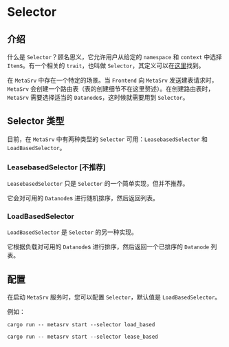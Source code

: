 # Selector

## 介绍

什么是 `Selector`？顾名思义，它允许用户从给定的 `namespace` 和 `context` 中选择 `Item`s。有一个相关的 `trait`，也叫做 `Selector`，其定义可以在[这里][0]找到。

[0]: https://github.com/GreptimeTeam/greptimedb/blob/develop/src/meta-srv/src/selector.rs

在 `MetaSrv` 中存在一个特定的场景。当 `Frontend` 向 `MetaSrv` 发送建表请求时，`MetaSrv` 会创建一个路由表（表的创建细节不在这里赘述）。在创建路由表时，`MetaSrv` 需要选择适当的 `Datanode`s，这时候就需要用到 `Selector`。

## Selector 类型

目前，在 `MetaSrv` 中有两种类型的 `Selector` 可用：`LeasebasedSelector` 和 `LoadBasedSelector`。

### LeasebasedSelector [不推荐]

`LeasebasedSelector` 只是 `Selector` 的一个简单实现，但并不推荐。

它会对可用的 `Datanode`s 进行随机排序，然后返回列表。

### LoadBasedSelector

`LoadBasedSelector` 是 `Selector` 的另一种实现。

它根据负载对可用的 `Datanode`s 进行排序，然后返回一个已排序的 `Datanode` 列表。

## 配置

在启动 `MetaSrv` 服务时，您可以配置 `Selector`，默认值是 `LoadBasedSelector`。

例如：

```shell
cargo run -- metasrv start --selector load_based
```

```shell
cargo run -- metasrv start --selector lease_based
```

